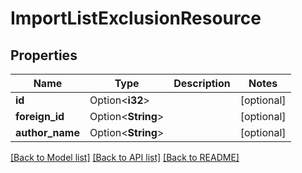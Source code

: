 # ImportListExclusionResource

## Properties

Name | Type | Description | Notes
------------ | ------------- | ------------- | -------------
**id** | Option<**i32**> |  | [optional]
**foreign_id** | Option<**String**> |  | [optional]
**author_name** | Option<**String**> |  | [optional]

[[Back to Model list]](../README.md#documentation-for-models) [[Back to API list]](../README.md#documentation-for-api-endpoints) [[Back to README]](../README.md)


